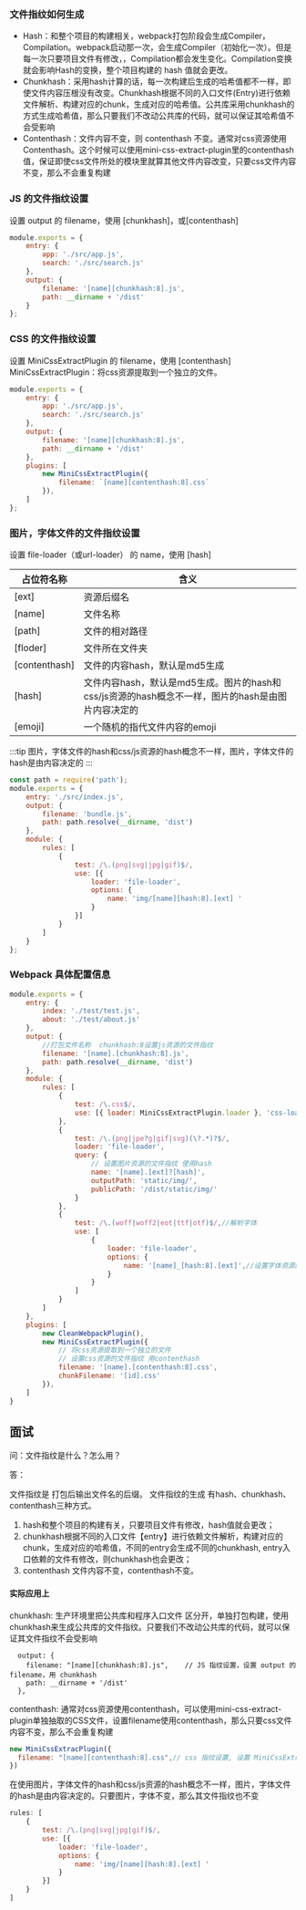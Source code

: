 
### 文件指纹如何生成
* Hash：和整个项目的构建相关，webpack打包阶段会生成Compiler，Compilation。webpack启动那一次，会生成Compiler（初始化一次）。但是每一次只要项目文件有修改，，Compilation都会发生变化。Compilation变换就会影响Hash的变换，整个项目构建的 hash 值就会更改。
* Chunkhash：采用hash计算的话，每一次构建后生成的哈希值都不一样，即使文件内容压根没有改变。Chunkhash根据不同的入口文件(Entry)进行依赖文件解析、构建对应的chunk，生成对应的哈希值。公共库采用chunkhash的方式生成哈希值，那么只要我们不改动公共库的代码，就可以保证其哈希值不会受影响
* Contenthash：文件内容不变，则 contenthash 不变。通常对css资源使用Contenthash。这个时候可以使用mini-css-extract-plugin里的contenthash值，保证即使css文件所处的模块里就算其他文件内容改变，只要css文件内容不变，那么不会重复构建

### JS 的文件指纹设置
设置 output 的 filename，使用 [chunkhash]，或[contenthash]
```javascript
module.exports = {
    entry: {
        app: './src/app.js',
        search: './src/search.js'
    },
    output: {
        filename: '[name][chunkhash:8].js',
        path: __dirname + '/dist'
    }
};
```
### CSS 的文件指纹设置
设置 MiniCssExtractPlugin 的 filename，使用 [contenthash]
MiniCssExtractPlugin：将css资源提取到一个独立的文件。
```javascript
module.exports = {
    entry: {
        app: './src/app.js',
        search: './src/search.js'
    },
    output: {
        filename: '[name][chunkhash:8].js',
        path: __dirname + '/dist'
    },
    plugins: [
        new MiniCssExtractPlugin({
            filename: `[name][contenthash:8].css`
        }),
    ]
};
```
### 图片，字体文件的文件指纹设置
设置 file-loader（或url-loader） 的 name，使用 [hash]

| 占位符名称 | 含义 |
|  ----  | ----  |
| [ext]	| 资源后缀名
| [name] | 文件名称
| [path] | 文件的相对路径
| [floder] | 文件所在文件夹
| [contenthash] | 文件的内容hash，默认是md5生成
| [hash] | 文件内容hash，默认是md5生成。图片的hash和css/js资源的hash概念不一样，图片的hash是由图片内容决定的
| [emoji] | 一个随机的指代文件内容的emoji

:::tip
图片，字体文件的hash和css/js资源的hash概念不一样，图片，字体文件的hash是由内容决定的
:::

```javascript
const path = require('path');
module.exports = {
    entry: './src/index.js',
    output: {
        filename: 'bundle.js',
        path: path.resolve(__dirname, 'dist')
    },
    module: {
        rules: [
            {
                test: /\.(png|svg|jpg|gif)$/,
                use: [{
                    loader: 'file-loader',
                    options: {
                        name: 'img/[name][hash:8].[ext] '
                    }
                }]
            }
        ]
    }
};
```
### Webpack 具体配置信息
```javascript
module.exports = {
    entry: {
        index: './test/test.js',
        about: './test/about.js'
    },
    output: {
        //打包文件名称  chunkhash:8设置js资源的文件指纹
        filename: '[name].[chunkhash:8].js',
        path: path.resolve(__dirname, 'dist')
    },
    module: {
        rules: [
            {
                test: /\.css$/,
                use: [{ loader: MiniCssExtractPlugin.loader }, 'css-loader']
            },
            {
                test: /\.(png|jpe?g|gif|svg)(\?.*)?$/,
                loader: 'file-loader',
                query: {
                    // 设置图片资源的文件指纹 使用hash
                    name: '[name].[ext]?[hash]',
                    outputPath: 'static/img/',
                    publicPath: '/dist/static/img/'
                }
            },
            {
                test: /\.(woff|woff2|eot|ttf|otf)$/,//解析字体
                use: [
                    {
                        loader: 'file-loader',
                        options: {
                            name: '[name]_[hash:8].[ext]',//设置字体资源的文件指纹 使用hash
                        }
                    }
                ]
            }
        ]
    },
    plugins: [
        new CleanWebpackPlugin(),
        new MiniCssExtractPlugin({
            // 将css资源提取到一个独立的文件
            // 设置css资源的文件指纹 用contenthash
            filename: '[name].[contenthash:8].css',
            chunkFilename: '[id].css'
        }),
    ]
}
```

 ## 面试
 问：文件指纹是什么？怎么用？

 答：
 
 文件指纹是 打包后输出文件名的后缀。
 文件指纹的生成 有hash、chunkhash、contenthash三种方式。
 1. hash和整个项目的构建有关，只要项目文件有修改，hash值就会更改；
 2. chunkhash根据不同的入口文件【entry】进行依赖文件解析，构建对应的chunk，生成对应的哈希值，不同的entry会生成不同的chunkhash, entry入口依赖的文件有修改，则chunkhash也会更改；
 3. contenthash 文件内容不变，contenthash不变。

#### 实际应用上 
chunkhash: 生产环境里把公共库和程序入口文件 区分开，单独打包构建，使用chunkhash来生成公共库的文件指纹。只要我们不改动公共库的代码，就可以保证其文件指纹不会受影响
```javasciprt
  output: {
    filename: "[name][chunkhash:8].js",    // JS 指纹设置，设置 output 的 filename，用 chunkhash
    path: __dirname + '/dist'
  },
```
contenthash: 通常对css资源使用contenthash，可以使用mini-css-extract-plugin单独抽取的CSS文件，设置filename使用contenthash，那么只要css文件内容不变，那么不会重复构建
```javascript
new MiniCssExtracPlugin({
  filename: "[name][contenthash:8].css",// css 指纹设置, 设置 MiniCssExtracPlugin 的 filename，用contenthash
})
```
在使用图片，字体文件的hash和css/js资源的hash概念不一样，图片，字体文件的hash是由内容决定的。只要图片，字体不变，那么其文件指纹也不变
```javascript
rules: [
    {
        test: /\.(png|svg|jpg|gif)$/,
        use: [{
            loader: 'file-loader',
            options: {
                name: 'img/[name][hash:8].[ext] '
            }
        }]
    }
]
```